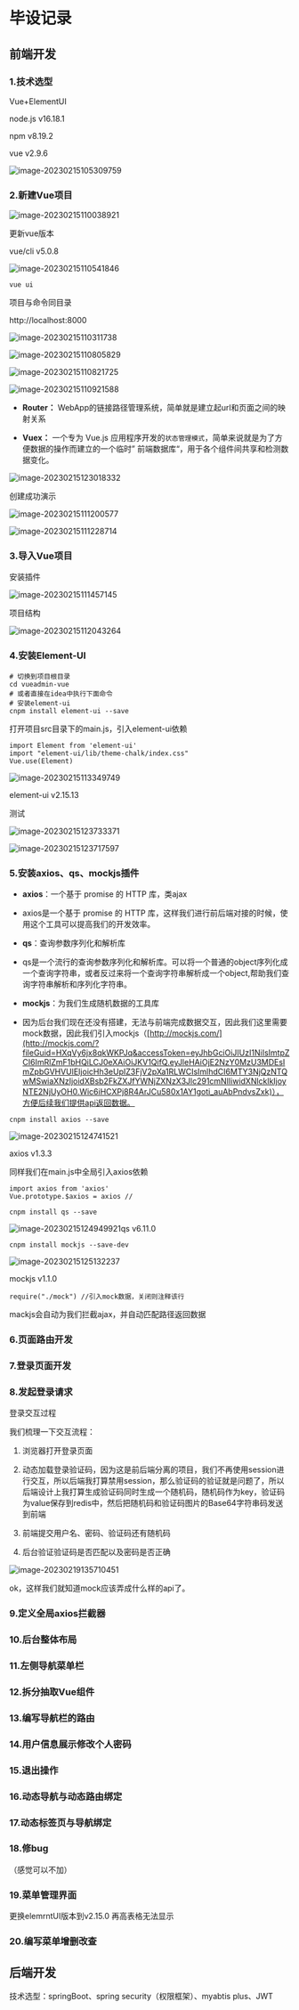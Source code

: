 # 毕设记录



## 前端开发

### 1.技术选型

Vue+ElementUI

node.js v16.18.1

npm v8.19.2

vue v2.9.6

![image-20230215105309759](https://wangzt670-img.oss-cn-beijing.aliyuncs.com/img/image-20230215105309759.png)



### 2.新建Vue项目

![image-20230215110038921](https://wangzt670-img.oss-cn-beijing.aliyuncs.com/img/image-20230215110038921.png)

更新vue版本

vue/cli v5.0.8

![image-20230215110541846](https://wangzt670-img.oss-cn-beijing.aliyuncs.com/img/image-20230215110541846.png)

```
vue ui
```

项目与命令同目录

http://localhost:8000

![image-20230215110311738](https://wangzt670-img.oss-cn-beijing.aliyuncs.com/img/image-20230215110311738.png)

![image-20230215110805829](https://wangzt670-img.oss-cn-beijing.aliyuncs.com/img/image-20230215110805829.png)

![image-20230215110821725](https://wangzt670-img.oss-cn-beijing.aliyuncs.com/img/image-20230215110821725.png)

![image-20230215110921588](https://wangzt670-img.oss-cn-beijing.aliyuncs.com/img/image-20230215110921588.png)

- **Router：** WebApp的链接路径管理系统，简单就是建立起url和页面之间的映射关系

- **Vuex：** 一个专为 Vue.js 应用程序开发的`状态管理模式`，简单来说就是为了方便数据的操作而建立的一个临时” 前端数据库“，用于各个组件间共享和检测数据变化。

![image-20230215123018332](https://wangzt670-img.oss-cn-beijing.aliyuncs.com/img/image-20230215123018332.png)

创建成功演示

![image-20230215111200577](https://wangzt670-img.oss-cn-beijing.aliyuncs.com/img/image-20230215111200577.png)

![image-20230215111228714](https://wangzt670-img.oss-cn-beijing.aliyuncs.com/img/image-20230215111228714.png)

### 3.导入Vue项目

安装插件

![image-20230215111457145](https://wangzt670-img.oss-cn-beijing.aliyuncs.com/img/image-20230215111457145.png)

项目结构

![image-20230215112043264](https://wangzt670-img.oss-cn-beijing.aliyuncs.com/img/image-20230215112043264.png)

### 4.安装Element-UI

```
# 切换到项目根目录
cd vueadmin-vue
# 或者直接在idea中执行下面命令
# 安装element-ui
cnpm install element-ui --save
```

打开项目src目录下的main.js，引入element-ui依赖

```
import Element from 'element-ui'
import "element-ui/lib/theme-chalk/index.css"
Vue.use(Element)
```

![image-20230215113349749](https://wangzt670-img.oss-cn-beijing.aliyuncs.com/img/image-20230215113349749.png)

element-ui v2.15.13

测试

![image-20230215123733371](https://wangzt670-img.oss-cn-beijing.aliyuncs.com/img/image-20230215123733371.png)

![image-20230215123717597](https://wangzt670-img.oss-cn-beijing.aliyuncs.com/img/image-20230215123717597.png)

### 5.安装axios、qs、mockjs插件

- **axios**：一个基于 promise 的 HTTP 库，类ajax
- axios是一个基于 promise 的 HTTP 库，这样我们进行前后端对接的时候，使用这个工具可以提高我们的开发效率。

- **qs**：查询参数序列化和解析库
- qs是一个流行的查询参数序列化和解析库。可以将一个普通的object序列化成一个查询字符串，或者反过来将一个查询字符串解析成一个object,帮助我们查询字符串解析和序列化字符串。

- **mockjs**：为我们生成随机数据的工具库
- 因为后台我们现在还没有搭建，无法与前端完成数据交互，因此我们这里需要mock数据，因此我们引入mockjs（[http://mockjs.com/](http://mockjs.com/?fileGuid=HXqVy6jx8qkWKPJq&accessToken=eyJhbGciOiJIUzI1NiIsImtpZCI6ImRlZmF1bHQiLCJ0eXAiOiJKV1QifQ.eyJleHAiOjE2NzY0MzU3MDEsImZpbGVHVUlEIjoicHh3eUpIZ3FjV2pXa1RLWCIsImlhdCI6MTY3NjQzNTQwMSwiaXNzIjoidXBsb2FkZXJfYWNjZXNzX3Jlc291cmNlIiwidXNlcklkIjoyNTE2NjUyOH0.Wic6iHCXPj8R4ArJCu580x1AY1goti_auAbPndvsZxk)），方便后续我们提供api返回数据。

```
cnpm install axios --save
```

![image-20230215124741521](https://wangzt670-img.oss-cn-beijing.aliyuncs.com/img/image-20230215124741521.png)

axios v1.3.3

同样我们在main.js中全局引入axios依赖

```
import axios from 'axios'
Vue.prototype.$axios = axios //
```



```
cnpm install qs --save
```

![image-20230215124949921](https://wangzt670-img.oss-cn-beijing.aliyuncs.com/img/image-20230215124949921.png)qs v6.11.0



```
cnpm install mockjs --save-dev
```

![image-20230215125132237](https://wangzt670-img.oss-cn-beijing.aliyuncs.com/img/image-20230215125132237.png)

mockjs  v1.1.0

```
require("./mock") //引入mock数据，关闭则注释该行
```

mackjs会自动为我们拦截ajax，并自动匹配路径返回数据

### 6.页面路由开发

### 7.登录页面开发

### 8.发起登录请求

登录交互过程

我们梳理一下交互流程：

1. 浏览器打开登录页面

1. 动态加载登录验证码，因为这是前后端分离的项目，我们不再使用session进行交互，所以后端我打算禁用session，那么验证码的验证就是问题了，所以后端设计上我打算生成验证码同时生成一个随机码，随机码作为key，验证码为value保存到redis中，然后把随机码和验证码图片的Base64字符串码发送到前端

1. 前端提交用户名、密码、验证码还有随机码

1. 后台验证验证码是否匹配以及密码是否正确

![image-20230219135710451](https://wangzt670-img.oss-cn-beijing.aliyuncs.com/img/image-20230219135710451.png)

ok，这样我们就知道mock应该弄成什么样的api了。

### 9.定义全局axios拦截器

### 10.后台整体布局

### 11.左侧导航菜单栏

### 12.拆分抽取Vue组件

### 13.编写导航栏的路由

### 14.用户信息展示修改个人密码

### 15.退出操作

### 16.动态导航与动态路由绑定



### 17.动态标签页与导航绑定

### 18.修bug

（感觉可以不加）



### 19.菜单管理界面

更换elemrntUI版本到v2.15.0 再高表格无法显示

### 20.编写菜单增删改查



## 后端开发

技术选型：springBoot、spring security（权限框架）、myabtis plus、JWT



